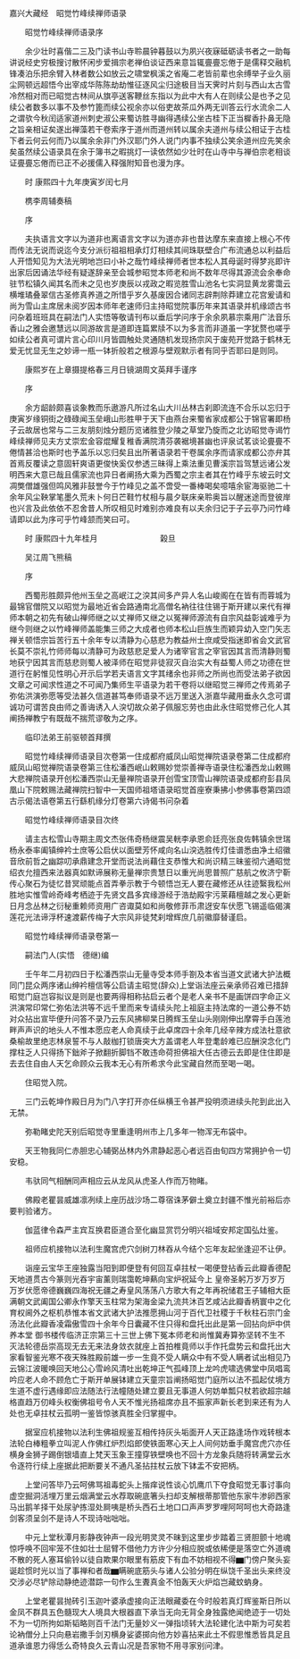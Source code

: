 <!-- { "loadSidebar": true } -->
嘉兴大藏经　昭觉竹峰续禅师语录


　　昭觉竹峰续禅师语录序

　　余少壮时喜偕二三及门读书山寺聆晨钟暮鼓以为夙兴夜寐砥砺读书者之一助每讲说经史穷极搜讨散怀闲步爱揖宗老禅伯谈证西来意旨辄亹亹忘倦于是儒释交融机锋凑泊乐把余臂入林者数公如放云之啸堂枫溪之省庵二老皆前辈也余缚举子业久丽尘网顿远超悟今出宰成华陈陈劫劫惟征逐风尘归途极目当天霁时片刻与西山太古雪冷然相对而已昭觉古林间从旗亭送客鞭丝东指以为此中大有人在则续公是也予之见续公者数多以事不及参竹篦而续公视余亦以俗吏故茶瓜外两无训答云行水流余二人之谓欤今秋闰适家道州刺史淑公来蜀访胜寻幽得遇续公坐古桂下正当樨香扑鼻无隐之旨亲相证矣遂出禅藻若干卷索序于道州而道州转以属余夫道州与续公相证于古桂下者云何云何而乃以属余余非门外汉耶门外人说门内事不独续公笑余道州应先笑余矣虽然续公语录具在余于簿书之暇挑灯一读依然如少壮时在山寺中与禅伯宗老相谈证亹亹忘倦而已正不必援儒入释强附知音也漫为序。

　　时
康熙四十九年庚寅岁闰七月

　　槜李周辅奏稿

　　序

　　夫执语言文字以为道非也离语言文字以为道亦非也昔达摩东来直接上根心不传而传法无说而说迄今支分派衍祖祖相承灯灯相续其间珠联壁合广布流通总以利益后人开悟知见为大法光明地岂曰小补之哉竹峰续禅师者世本松人其母诞时得梦兆即许出家后因诵法华经有疑遂辞亲至会城参昭觉本师老和尚不数年尽得其源流会余奉命驻节松镇久闻其名而未之见也岁庚辰以戎政之暇览胜雪山池名七实洞显黄龙雾霭云横堆璚叠翠信古圣修真养道之所惜乎岁久基废因合诸同志辟荆除莽建立花宫爰请和尚为雪山主席居未阅岁因本师年老速师归主持昭觉院事历年来其语录并机缘颂古书问杂着班班具在嗣法门人实悟等敬请刊布以垂后学问序于余余夙慕宗乘用广法音乐香山之雅会邀慧远以同游故言是道即连篇累牍不以为多言而非道虽一字犹赘也嗟乎如续公者真可谓片言心印川月皆圆触处灵通随机发现扬宗风于废苑开觉路于鹤林无爱无忧显无生之妙谛一瓶一钵折般若之根源与壁观默示者有同乎否耶曰是则同。

　　康熙岁在上章摄提格春三月日镜湖周文英拜手谨序

　　序

　　余方龆龄颇喜谈象教而乐遨游凡所过名山大川丛林古刹即流连不合乐以忘归于庚寅岁缘铜街之碌碌闻玉垒峨山形胜甲于天下由燕台来蜀省家成都公于锦官署即杨子云故居也常与二三友朋刻烛分题历览诸胜登少陵之草堂乃旋而之北访昭觉寺谒竹峰续禅师见夫方丈崇宏金容焜耀复稚香满院清芬袭裾境甚幽也评泉试茗谈论亹亹不倦情甚洽也斯时也予盖乐以忘归矣且出所著语录若干卷属余序而请家成都公亦弁其首焉反覆读之意固轩爽语更俊快奚仅参透三昧得上乘法重见曹溪宗旨驾慧远诸公发明西来大意已哉且儒家流也异日者阐扬大乘为西蜀之宗主者其在竹峰乎东坡云时文凋獘僧雄强但鸣风雅非鼓誉今于竹峰见之盖不啻受一番棒喝矣噫嘻余宦海驱驰二十余年风尘鞅掌笔墨久荒未卜何日芒鞋竹杖相与晨夕联床亲聆奥旨以醒迷途而登彼岸也兴言及此依依不忍舍昔人所叹相见时难别亦难良有以夫余归记于子云亭乃问竹峰请即以此为序可乎竹峰颔而笑曰可。

　　时
康熙四十九年桂月　　　　　　　　榖旦

　　吴江周飞熊稿

　　序

　　西蜀形胜颇异他州玉垒之高岷江之湥其间多产异人名山峻阁在在皆有而蓉城为最锦官僧院又以昭觉为最地近省会路通南北高僧名衲往往住锡于斯开建以来代有禅师本朝之初先有破山禅师继之以丈禅师又继之以冤禅师源流有自宗风益彰诚难乎为继今则继之以竹峰禅师盖能集三师之大成者也师本松山巨族生而颖异幼入空门矢志禅关顿悟宗旨苦行五十余年专以清静为心慈悲为教益州士庶咸受指迷即省会文武官长莫不崇礼竹师师每以清静可为政慈悲足爱人为诸宰官言之宰官因其言而清静则蜀地获宁因其言而慈悲则蜀人被泽师在昭觉非徒寂灭自治实大有益蜀人师之功德在世道行在躬惟见性明心开示后学若夫语言文字其绪余也非师之所尚也而受法弟子欲因文章之可闻求性道之不可闻乃集师生平语录为若干卷将以继昭觉三禅师之传焉弟子弥佑洪演弥愿等受法甚久信道甚笃奉师语录不远万里送入浙嘉华藏用垂永久念可谓诚功可谓苦良由师之善诲诱入人湥切故众弟子佩服忘劳也由此永住昭觉修己化人其阐扬禅教宁有既哉不揣荒谬敬为之序。

　　临印法弟王前驱顿首拜撰

　　昭觉竹峰续禅师语录目次卷第一住成都府威凤山昭觉禅院语录卷第二住成都府威凤山昭觉禅院语录卷第三住松潘西岷山敕赐妙觉崇善禅寺语录住松潘西龙山敕赐大悲禅院语录开创松潘西崇山无量禅院语录开创雪宝顶雪山禅院语录成都府彭县凤凰山下院敕赐法藏禅院扫智中一天国师祖塔语录昭觉首座寮秉拂小参佛事卷第四颂古示偈法语卷第五行繇机缘分灯卷第六诗偈书问杂着

　　昭觉竹峰续禅师语录目次终

　　请主古松雪山寺期主周文杰张伟奇杨继震吴輄李承恩俞廷亮张良佐韩镇余世瑞杨永泰率阖镇绅衿士庶等公启伏以面壁芳怀咸向名山湥选胜传灯佳谱悉由净土绍徽音欣前哲之幽踪叨承鼎建念开堂而说法尚藉住支恭惟大和尚识精三昧鉴彻六通昭觉绍衣允擅西来法器真如默谛展称无量禅宗贵慧日以重光尚思普照广慈航之攸济宁靳传心聚石为徒忆昔冥顽能点首弄拳示教于今顿悟岂无人要在藏修还从往迹繄我松州胜地实惟雪岭奇峰考栖迹于先贤文昌多宾缘游经于浩劫殿宇污莱藉檀越之发心更新日月念丛林之衍秘重赖师资用广咨诹莫如和尚敬修菲币肃迓安车伏愿飞锡遥临偈演莲花光法谛浮杯速渡薪传梅子大宗风非徒梵刹增辉庶几前徽靡替谨启。

　　昭觉竹峰续禅师语录卷第一

　　嗣法门人(实悟　德继)编

　　壬午年二月初四日于松潘西崇山无量寺受本师手劄及本省当道文武诸大护法概同门昆众两序诸山绅衿檀信等公启请主昭觉(辞众)上堂诣法座云亲承师召难已措辞昭觉门庭岂容拟议是则是也要两得相称拈启云者个是老人亲书不是画饼四字命正义洪演常印常仁弥佑法洪等不远千里而来专请续头陀上祖庭主持法席的一道公券不妨对众拈出宣毕便升问答不录乃云东风拂柳杲日腾辉玉垒山头刚刚伸出摩霄手白莲池畔声声识的地头人不惟本愿应老人命真续于此卓席四十余年几经辛辣方成法社意欲桑榆故里绝志林泉誓不与人敲枷打锁唐突大方盖谓老人年登耄龄难已应酬湥念化门撑柱乏人只得扬下鈯斧子掀翻折脚铛不敢违命荷担佛祖大任古德云去即是住住即是去去住自由人天乞命顾众云我本无心有所希求今此宝藏自然而至喝一喝。

　　住昭觉入院。

　　三门云乾坤作殿日月为门八字打开亦任纵横王令甚严投明须进续头陀到此出入无禁。

　　弥勒睹史陀天别后昭觉寺里重逢明州市上几多年一物浑无布袋中。

　　天王物我同仁赤胆忠心辅弼丛林内外肃静起恶心者远百由旬四方常拥护令一切安稳。

　　韦驮同气相酬同声相应云从龙风从虎圣人作而万物睹。

　　佛殿老瞿昙威雄凛冽续上座历战沙场二尊宿诛茅僻土奠立封疆不惟光前裕后亦要判验诸方。

　　伽蓝律令森严主宾互换君臣道合至化幽显赏罚分明兴祖域安邦定国弘灶鉴。

　　祖师应机接物以法利生魔宫虎穴剑树刀林吞从今结个忘年友起坐逢迎不让伊。

　　诣座云宝华王座独露当阳到即便登有何回互卓拄杖一喝便登拈香云此瓣香德配天地道贯古今篆则光吞宇宙薰则瑞霭乾坤爇向宝炉祝延今上
皇帝圣躬万岁万岁万万岁伏愿帝德巍巍四海祝无疆之寿皇风荡荡八方歌大有之年再祝储君王子辅相大臣满朝文武阖国公卿永作擎天玉柱常为架海金梁九流共沐百艺咸沾此瓣香柄寰中之化育权阃外之枢机恭惟本省文武诸大护法推愿拥山河于百代卫社稷于千秋柱石宗门金汤法化此瓣香凌霜傲雪四十余年今日囊藏不住只得和盘托出此是第一回拈向炉中供养本堂
御书楼传临济正宗第三十三世上佛下冤本师老和尚惟冀寿算弥坚转不生不灭法轮德岳崇高现无去无来法身敛衣就座上首拍椎竟师以手作托盘势云和盘托出大家看智鉴光寒不夜天殊胜殿前雄一步一生竟不受人瞒众中有不受人瞒者试出相见乃云锦江波暖唤回天地公心雪岭风清吐出乾坤正气孤峰顶上龙吟虎啸选佛堂中凤唱鸾吟应老人命不顾危亡于斯开单展钵建立天童宗旨阐扬昭觉门庭所以法不孤起仗境方生道不虚行遇缘即应法随法行法幢随处建立要且无事道人何妨单瓢只杖若欲超宗越格直趋万仞峰头权衡佛祖号令人天不惟光扬祖席亦且不振家声新长老到来还有为人处也无卓拄杖云孤明一鉴皆惊骇真胜全归掌握中。

　　据室应机接物以法利生佛祖规鉴互相传持灰头垢面开人天正路逢场作戏转根本法轮白棒粗拳立叫泥人作佛红炉烈焰郎使铁面寒心天上人间何妨垂手魔宫虎穴亦任横身金狮子踢倒银墙直上梵天玉象王撞穿铁壁唤也不回十方龙象兵随将转满堂云水令逐符行续上座据此把断要关不通凡圣拈拄杖云放下钵盂不安把柄。

　　上堂问答毕乃云呵佛骂祖毒蛇头上揩痒说性谈心饥鹰爪下夺食昭觉无事讨事向虚空掘洞活埋万里云烟满堂云水荐取碗底箸头扫却支解根蒂那管他东家牛渗卵西家马出鹅羊择干处尿驴拣湿处屙咦是桥头西石土地口口声声罗罗哩阿呵呵也大奇路逢剑客须呈剑不是诗人不现诗咄咄咄。

　　中元上堂秋潭月影静夜钟声一段光明灵灵不昧到这里步步踏着三贤胆颤十地魂惊呼唤不回牢笼不住如壮士屈臂不借他力方许少分相应脱或依稀便是落空亡外道魂不散的死人塞耳偷铃以徒自欺果尔眼里有筋皮下有血不妨相视不得▆门傍户聚头妄诞趁惯时光以当了事禅和者哉▆瞒碗底筋头与诸人公验分明在纵饶千圣出头来终没交涉必尽铲除动静绝迹潜踪一句作么生聻真金不怕轰天火炉焰岂藏蚊蚋身。

　　上堂老瞿昙抛砖引玉迦叶婆承虚接向正法眼藏委在今时般若真灯辉鉴斯日所以金凤不群具五色髓现大人境具大根器直下承当无向无背全身独露绝闻绝迹于一切处不为一切所拘如斯韬略则百千法门无量妙义一弹指顷转大法轮建化法中斯为可矣若论衲僧分上只向悬岩撒手剑刃横身娑婆掷向他方妙喜拈来此土不假思惟悉皆具足且道承谁恩力得恁么奇特良久云青山况是吾家物不用寻家别问津。

